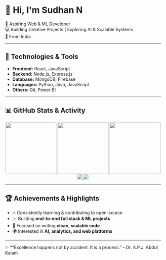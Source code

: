 # 👋 Hi, I'm Sudhan N  

🚀 Aspiring Web & ML Developer  
💻 Building Creative Projects | Exploring AI & Scalable Systems  
📍 From India  

---

## 🔧 Technologies & Tools  
- **Frontend:** React, JavaScript  
- **Backend:** Node.js, Express.js  
- **Database:** MongoDB, Firebase  
- **Languages:** Python, Java, JavaScript  
- **Others:** Git, Power BI  

---

## 📊 GitHub Stats & Activity  

<div align="center">

<!-- GitHub Stats -->
<a href="https://github.com/ISudhan">
  <img src="https://github-readme-stats.vercel.app/api?username=ISudhan&show_icons=true&theme=tokyonight&include_all_commits=true&count_private=true&hide_title=false&border_radius=12&border_color=2e3440&ring_color=7f5af0" height="165"/>
</a>

<!-- Top Languages -->
<a href="https://github.com/ISudhan">
  <img src="https://github-readme-stats.vercel.app/api/top-langs/?username=ISudhan&layout=compact&theme=tokyonight&border_radius=12&border_color=2e3440&langs_count=8&hide=html,css" height="165"/>
</a>

<!-- Streak Stats -->
<a href="https://streak-stats.demolab.com">
  <img src="https://streak-stats.demolab.com?user=ISudhan&theme=tokyonight&border_radius=12&hide_border=false&background=1a1b27&ring=7f5af0&fire=ff6b6b&currStreakLabel=ffffff" height="165"/>
</a>

<!-- Activity Graph -->
<a href="https://github.com/ashutosh00710/github-readme-activity-graph">
  <img src="https://github-readme-activity-graph.vercel.app/graph?username=ISudhan&theme=tokyo-night&hide_border=true&area=true&line=7f5af0&point=ffffff" />
</a>

<!-- LeetCode Card -->
<img src="https://leetcard.jacoblin.cool/ISudhan?theme=dark&font=Karma&ext=heatmap&border_radius=10" />

</div>

---

## 🏆 Achievements & Highlights  

- 🔥 Consistently learning & contributing to open-source  
- 📈 Building **end-to-end full stack & ML projects**  
- 🎯 Focused on writing **clean, scalable code**  
- 🌍 Interested in **AI, analytics, and web platforms**  

---

✨ *“Excellence happens not by accident. It is a process.” – Dr. A.P.J. Abdul Kalam  
